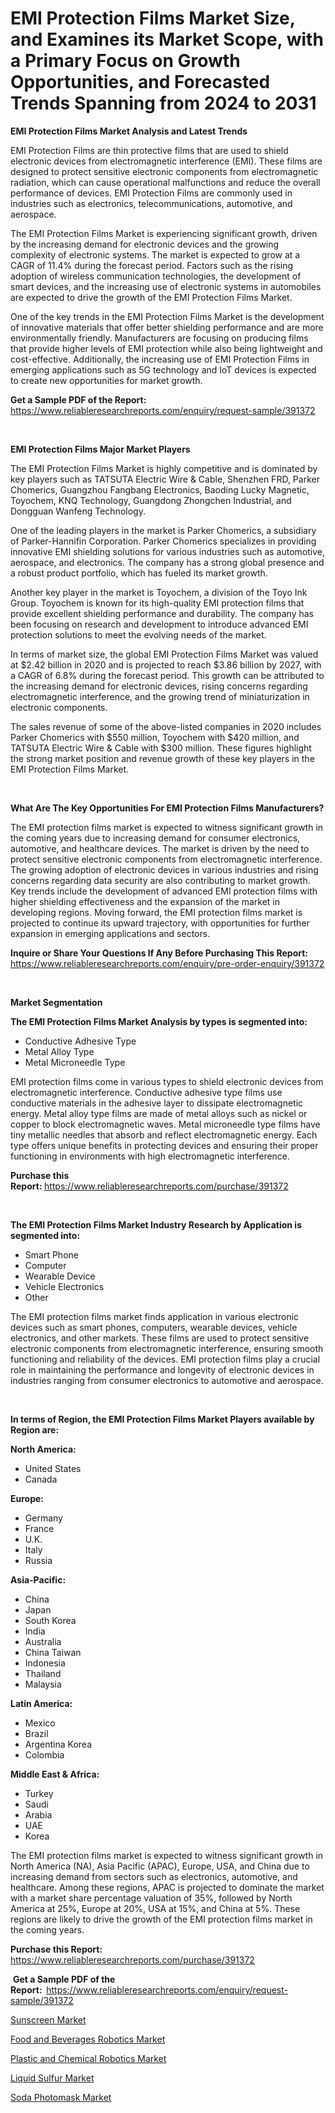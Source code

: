 <p><h1>EMI Protection Films Market Size, and Examines its Market Scope, with a Primary Focus on Growth Opportunities, and Forecasted Trends Spanning from 2024 to 2031</h1></p><p><strong>EMI Protection Films Market Analysis and Latest Trends</strong></p>
<p><p>EMI Protection Films are thin protective films that are used to shield electronic devices from electromagnetic interference (EMI). These films are designed to protect sensitive electronic components from electromagnetic radiation, which can cause operational malfunctions and reduce the overall performance of devices. EMI Protection Films are commonly used in industries such as electronics, telecommunications, automotive, and aerospace.</p><p>The EMI Protection Films Market is experiencing significant growth, driven by the increasing demand for electronic devices and the growing complexity of electronic systems. The market is expected to grow at a CAGR of 11.4% during the forecast period. Factors such as the rising adoption of wireless communication technologies, the development of smart devices, and the increasing use of electronic systems in automobiles are expected to drive the growth of the EMI Protection Films Market.</p><p>One of the key trends in the EMI Protection Films Market is the development of innovative materials that offer better shielding performance and are more environmentally friendly. Manufacturers are focusing on producing films that provide higher levels of EMI protection while also being lightweight and cost-effective. Additionally, the increasing use of EMI Protection Films in emerging applications such as 5G technology and IoT devices is expected to create new opportunities for market growth.</p></p>
<p><strong>Get a Sample PDF of the Report:&nbsp;</strong> <a href="https://www.reliableresearchreports.com/enquiry/request-sample/391372">https://www.reliableresearchreports.com/enquiry/request-sample/391372</a></p>
<p>&nbsp;</p>
<p><strong>EMI Protection Films Major Market Players</strong></p>
<p><p>The EMI Protection Films Market is highly competitive and is dominated by key players such as TATSUTA Electric Wire & Cable, Shenzhen FRD, Parker Chomerics, Guangzhou Fangbang Electronics, Baoding Lucky Magnetic, Toyochem, KNQ Technology, Guangdong Zhongchen Industrial, and Dongguan Wanfeng Technology.</p><p>One of the leading players in the market is Parker Chomerics, a subsidiary of Parker-Hannifin Corporation. Parker Chomerics specializes in providing innovative EMI shielding solutions for various industries such as automotive, aerospace, and electronics. The company has a strong global presence and a robust product portfolio, which has fueled its market growth.</p><p>Another key player in the market is Toyochem, a division of the Toyo Ink Group. Toyochem is known for its high-quality EMI protection films that provide excellent shielding performance and durability. The company has been focusing on research and development to introduce advanced EMI protection solutions to meet the evolving needs of the market.</p><p>In terms of market size, the global EMI Protection Films Market was valued at $2.42 billion in 2020 and is projected to reach $3.86 billion by 2027, with a CAGR of 6.8% during the forecast period. This growth can be attributed to the increasing demand for electronic devices, rising concerns regarding electromagnetic interference, and the growing trend of miniaturization in electronic components.</p><p>The sales revenue of some of the above-listed companies in 2020 includes Parker Chomerics with $550 million, Toyochem with $420 million, and TATSUTA Electric Wire & Cable with $300 million. These figures highlight the strong market position and revenue growth of these key players in the EMI Protection Films Market.</p></p>
<p>&nbsp;</p>
<p><strong>What Are The Key Opportunities For EMI Protection Films Manufacturers?</strong></p>
<p><p>The EMI protection films market is expected to witness significant growth in the coming years due to increasing demand for consumer electronics, automotive, and healthcare devices. The market is driven by the need to protect sensitive electronic components from electromagnetic interference. The growing adoption of electronic devices in various industries and rising concerns regarding data security are also contributing to market growth. Key trends include the development of advanced EMI protection films with higher shielding effectiveness and the expansion of the market in developing regions. Moving forward, the EMI protection films market is projected to continue its upward trajectory, with opportunities for further expansion in emerging applications and sectors.</p></p>
<p><strong>Inquire or Share Your Questions If Any Before Purchasing This Report:</strong> <a href="https://www.reliableresearchreports.com/enquiry/pre-order-enquiry/391372">https://www.reliableresearchreports.com/enquiry/pre-order-enquiry/391372</a></p>
<p>&nbsp;</p>
<p><strong>Market Segmentation</strong></p>
<p><strong>The EMI Protection Films Market Analysis by types is segmented into:</strong></p>
<p><ul><li>Conductive Adhesive Type</li><li>Metal Alloy Type</li><li>Metal Microneedle Type</li></ul></p>
<p><p>EMI protection films come in various types to shield electronic devices from electromagnetic interference. Conductive adhesive type films use conductive materials in the adhesive layer to dissipate electromagnetic energy. Metal alloy type films are made of metal alloys such as nickel or copper to block electromagnetic waves. Metal microneedle type films have tiny metallic needles that absorb and reflect electromagnetic energy. Each type offers unique benefits in protecting devices and ensuring their proper functioning in environments with high electromagnetic interference.</p></p>
<p><strong>Purchase this Report:&nbsp;</strong><a href="https://www.reliableresearchreports.com/purchase/391372">https://www.reliableresearchreports.com/purchase/391372</a></p>
<p>&nbsp;</p>
<p><strong>The EMI Protection Films Market Industry Research by Application is segmented into:</strong></p>
<p><ul><li>Smart Phone</li><li>Computer</li><li>Wearable Device</li><li>Vehicle Electronics</li><li>Other</li></ul></p>
<p><p>The EMI protection films market finds application in various electronic devices such as smart phones, computers, wearable devices, vehicle electronics, and other markets. These films are used to protect sensitive electronic components from electromagnetic interference, ensuring smooth functioning and reliability of the devices. EMI protection films play a crucial role in maintaining the performance and longevity of electronic devices in industries ranging from consumer electronics to automotive and aerospace.</p></p>
<p>&nbsp;</p>
<p><strong>In terms of Region, the EMI Protection Films Market Players available by Region are:</strong></p>
<p>
    <p> <strong> North America: </strong>
        <ul>
            <li>United States</li>
            <li>Canada</li>
        </ul>
        </p> 
    <p> <strong> Europe: </strong>
        <ul>
            <li>Germany</li>
            <li>France</li>
            <li>U.K.</li>
            <li>Italy</li>
            <li>Russia</li>
        </ul>
        </p> 
    <p> <strong> Asia-Pacific: </strong>
        <ul>
            <li>China</li>
            <li>Japan</li>
            <li>South Korea</li>
            <li>India</li>
            <li>Australia</li>
            <li>China Taiwan</li>
            <li>Indonesia</li>
            <li>Thailand</li>
            <li>Malaysia</li>
        </ul>
        </p> 
    <p> <strong> Latin America: </strong>
        <ul>
            <li>Mexico</li>
            <li>Brazil</li>
            <li>Argentina Korea</li>
            <li>Colombia</li>
        </ul>
        </p> 
    <p> <strong> Middle East & Africa: </strong>
        <ul>
            <li>Turkey</li>
            <li>Saudi</li>
            <li>Arabia</li>
            <li>UAE</li>
            <li>Korea</li>
        </ul>
    </p>
    </p>
<p><p>The EMI protection films market is expected to witness significant growth in North America (NA), Asia Pacific (APAC), Europe, USA, and China due to increasing demand from sectors such as electronics, automotive, and healthcare. Among these regions, APAC is projected to dominate the market with a market share percentage valuation of 35%, followed by North America at 25%, Europe at 20%, USA at 15%, and China at 5%. These regions are likely to drive the growth of the EMI protection films market in the coming years.</p></p>
<p><strong>Purchase this Report: </strong><a href="https://www.reliableresearchreports.com/purchase/391372">https://www.reliableresearchreports.com/purchase/391372</a></p>
<p>&nbsp;<strong>Get a Sample PDF of the Report:&nbsp;&nbsp;</strong><a href="https://www.reliableresearchreports.com/enquiry/request-sample/391372">https://www.reliableresearchreports.com/enquiry/request-sample/391372</a></p>
<p><strong></strong></p>
<p><p><a href="https://view.publitas.com/reportprime-1/sunscreen-market-with-the-goal-of-estimating-the-market-size-and-future-growth-potential-of-various-market-segments-based-on-component-applications-end-user-and-region/">Sunscreen Market</a></p><p><a href="https://woozy-pyroraptor-a1f.notion.site/Global-Food-and-Beverages-Robotics-Market-Size-and-Market-Trends-Insights-and-Projections-from-2024-7130d8326f884dd9a0d264af91e50238">Food and Beverages Robotics Market</a></p><p><a href="https://rainy-horn-d69.notion.site/Plastic-and-Chemical-Robotics-Market-Size-Growth-and-Forecast-from-2024-2031-f2a59754edb34fa28c177455622e9aec">Plastic and Chemical Robotics Market</a></p><p><a href="https://view.publitas.com/reportprime-1/liquid-sulfur-market-size-focuses-on-market-dynamics-in-depth-analysis-and-future-projections-of-its-market-forecasted-for-period-from-2024-to-2031/">Liquid Sulfur Market</a></p><p><a href="https://woozy-pyroraptor-a1f.notion.site/Soda-Photomask-Market-Size-Share-Trends-Analysis-Report-By-Material-By-Type-By-End-user-By-Reg-1e7cff26e8ae4d73a36827e4f24446e3">Soda Photomask Market</a></p></p>